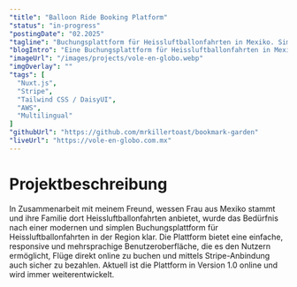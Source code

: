 ```yaml
---
"title": "Balloon Ride Booking Platform"
"status": "in-progress"
"postingDate": "02.2025"
"tagline": "Buchungsplattform für Heissluftballonfahrten in Mexiko. Simple, responsive und mehrsprachig."
"blogIntro": "Eine Buchungsplattform für Heissluftballonfahrten in Mexiko, die mit Nuxt.js und Tailwind CSS entwickelt wurde. Die Plattform ist einfach zu bedienen, responsiv und mehrsprachig. Sie bietet eine nahtlose Integration von Stripe für Zahlungen und nutzt AWS für die Speicherung von Bildern."
"imageUrl": "/images/projects/vole-en-globo.webp"
"imgOverlay": ""
"tags": [
  "Nuxt.js",
  "Stripe",
  "Tailwind CSS / DaisyUI",
  "AWS",
  "Multilingual"
]
"githubUrl": "https://github.com/mrkillertoast/bookmark-garden"
"liveUrl": "https://vole-en-globo.com.mx"
---
```


# Projektbeschreibung

In Zusammenarbeit mit meinem Freund, wessen Frau aus Mexiko stammt und ihre Familie dort Heissluftballonfahrten
anbietet, wurde das Bedürfnis nach einer modernen und simplen Buchungsplattform für Heissluftballonfahrten in der Region
klar. Die Plattform bietet eine einfache, responsive und mehrsprachige Benutzeroberfläche, die es den Nutzern
ermöglicht, Flüge direkt online zu buchen und mittels Stripe-Anbindung auch sicher zu bezahlen. Aktuell ist die
Plattform in Version 1.0 online und wird immer weiterentwickelt.
